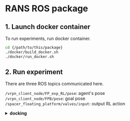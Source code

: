 # RANS ROS package

## 1. Launch docker container
To run experiments, run docker container.
```bash
cd {/path/to/this/package}
./docker/build_docker.sh
./docker/run_docker.sh
```

## 2. Run experiment

There are three ROS topics communicated here. 

`/vrpn_client_node/FP_exp_RL/pose`: agent's pose \
`/vrpn_client_node/FPB/pose`: goal pose \
`/spacer_floating_platform/valves/input`: output RL action

<details><summary><b>docking</b></summary>

download weight
```bash
cd /home/ros1_ws/src/rans_ros
wget --no-check-certificate 'https://drive.google.com/uc?export=download&id=1M_zCYP5VczzJq0TZ1VaAcsgRxW2v_Wcf' -O runs.zip
unzip runs.zip && rm runs.zip
```

source workspace
```bash
cd /home/ros1_ws
source devel/setup.bash
```

run command
```bash
rosrun rans_ros run_ros.py task=MFP_eval/MFP2D_CloseProximityDock_perturbed \
train=MFP/MFP2D_PPOmulti_dict_MLP_dock hl_task=CloseProximityDock \
checkpoint=/home/ros1_ws/src/rans_ros/runs/MFP2D_perturbed/nn/docking.pth
```
</details>